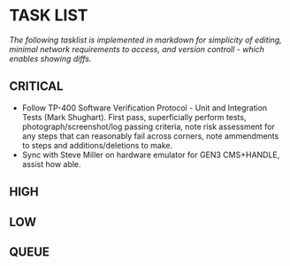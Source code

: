 # TASK LIST
*The following tasklist is implemented in markdown for simplicity of editing, minimal network requirements to access, and version controll \- which enables showing diffs.*

## CRITICAL

- Follow TP-400 Software Verification Protocol - Unit and Integration Tests (Mark Shughart). First pass, superficially perform tests, photograph/screenshot/log passing criteria, note risk assessment for any steps that can reasonably fail across corners, note ammendments to steps and additions/deletions to make.
- Sync with Steve Miller on hardware emulator for GEN3 CMS+HANDLE, assist how able.

## HIGH

## LOW

## QUEUE
